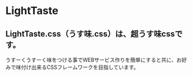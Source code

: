 # LightTaste

## LightTaste.css（うす味.css）は、超うす味cssです。

うすーくうすーく味をつける事でWEBサービス作りを簡単にすると共に、お好みで味付け出来るCSSフレームワークを目指しています。